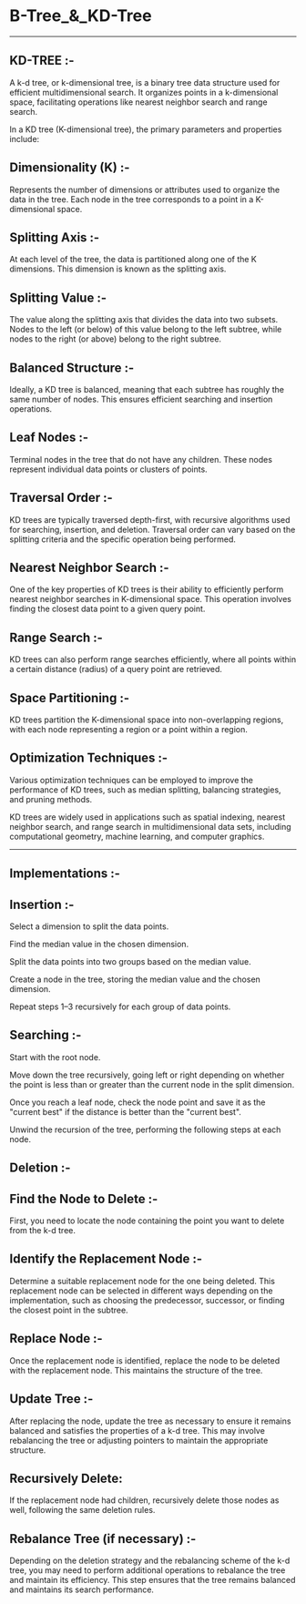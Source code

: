 # B-Tree_&_KD-Tree
------------------

KD-TREE :-
------

A k-d tree, or k-dimensional tree, is a binary tree data structure used for efficient multidimensional search. It organizes points in a k-dimensional space, facilitating operations like nearest neighbor search and range search.

In a KD tree (K-dimensional tree), the primary parameters and properties include:

Dimensionality (K) :-
------------------

Represents the number of dimensions or attributes used to organize the data in the tree. Each node in the tree corresponds to a point in a K-dimensional space.

Splitting Axis :-
---------------

At each level of the tree, the data is partitioned along one of the K dimensions. This dimension is known as the splitting axis.

Splitting Value :-
---------------

The value along the splitting axis that divides the data into two subsets. Nodes to the left (or below) of this value belong to the left subtree, while nodes to the right (or above) belong to the right subtree.

Balanced Structure :-
-----------------------

Ideally, a KD tree is balanced, meaning that each subtree has roughly the same number of nodes. This ensures efficient searching and insertion operations.

Leaf Nodes :-
--------------

Terminal nodes in the tree that do not have any children. These nodes represent individual data points or clusters of points.

Traversal Order :-
------------------

KD trees are typically traversed depth-first, with recursive algorithms used for searching, insertion, and deletion. Traversal order can vary based on the splitting criteria and the specific operation being performed.

Nearest Neighbor Search :-
--------------------------

One of the key properties of KD trees is their ability to efficiently perform nearest neighbor searches in K-dimensional space. This operation involves finding the closest data point to a given query point.

Range Search :-
--------------

KD trees can also perform range searches efficiently, where all points within a certain distance (radius) of a query point are retrieved.

Space Partitioning :-
------------------------

KD trees partition the K-dimensional space into non-overlapping regions, with each node representing a region or a point within a region.

Optimization Techniques :-
-----------------------------

Various optimization techniques can be employed to improve the performance of KD trees, such as median splitting, balancing strategies, and pruning methods.

KD trees are widely used in applications such as spatial indexing, nearest neighbor search, and range search in multidimensional data sets, including computational geometry, machine learning, and computer graphics.

------------------------------------------------------------------------------------------------------------------------------------------------------------------------------

Implementations :-
----------------

Insertion :-
------------

Select a dimension to split the data points.

Find the median value in the chosen dimension.

Split the data points into two groups based on the median value.

Create a node in the tree, storing the median value and the chosen dimension.

Repeat steps 1–3 recursively for each group of data points.

Searching :-
-----------

Start with the root node.

Move down the tree recursively, going left or right depending on whether the point is less than or greater than the current node in the split dimension.

Once you reach a leaf node, check the node point and save it as the "current best" if the distance is better than the "current best".

Unwind the recursion of the tree, performing the following steps at each node.

Deletion :-
-------------

Find the Node to Delete :-
---------------------------

First, you need to locate the node containing the point you want to delete from the k-d tree.

Identify the Replacement Node :-
----------------------------------

Determine a suitable replacement node for the one being deleted. This replacement node can be selected in different ways depending on the implementation, such as choosing the predecessor, successor, or finding the closest point in the subtree.

Replace Node :-
----------------

Once the replacement node is identified, replace the node to be deleted with the replacement node. This maintains the structure of the tree.

Update Tree :-
--------------

After replacing the node, update the tree as necessary to ensure it remains balanced and satisfies the properties of a k-d tree. This may involve rebalancing the tree or adjusting pointers to maintain the appropriate structure.

Recursively Delete: 
-------------------

If the replacement node had children, recursively delete those nodes as well, following the same deletion rules.


Rebalance Tree (if necessary) :-
--------------------------------

Depending on the deletion strategy and the rebalancing scheme of the k-d tree, you may need to perform additional operations to rebalance the tree and maintain its efficiency. This step ensures that the tree remains balanced and maintains its search performance.




